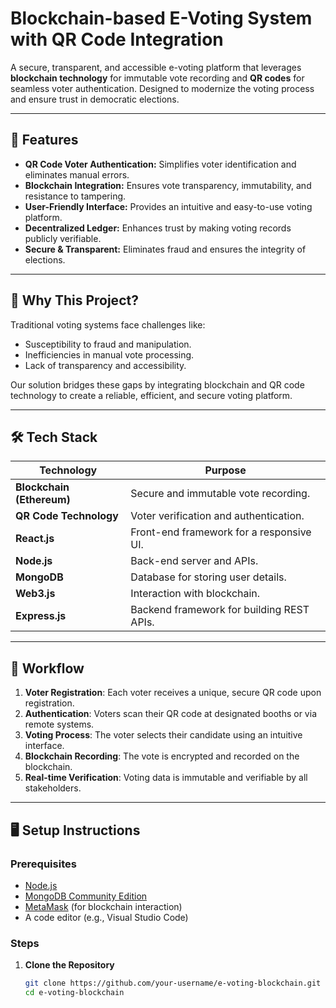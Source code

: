 # **Blockchain-based E-Voting System with QR Code Integration**

A secure, transparent, and accessible e-voting platform that leverages **blockchain technology** for immutable vote recording and **QR codes** for seamless voter authentication. Designed to modernize the voting process and ensure trust in democratic elections.

---

## 🚀 **Features**
- **QR Code Voter Authentication:** Simplifies voter identification and eliminates manual errors.
- **Blockchain Integration:** Ensures vote transparency, immutability, and resistance to tampering.
- **User-Friendly Interface:** Provides an intuitive and easy-to-use voting platform.
- **Decentralized Ledger:** Enhances trust by making voting records publicly verifiable.
- **Secure & Transparent:** Eliminates fraud and ensures the integrity of elections.

---

## 🌟 **Why This Project?**
Traditional voting systems face challenges like:
- Susceptibility to fraud and manipulation.
- Inefficiencies in manual vote processing.
- Lack of transparency and accessibility.

Our solution bridges these gaps by integrating blockchain and QR code technology to create a reliable, efficient, and secure voting platform.

---

## 🛠️ **Tech Stack**
| **Technology**         | **Purpose**                                  |
|-------------------------|----------------------------------------------|
| **Blockchain (Ethereum)** | Secure and immutable vote recording.        |
| **QR Code Technology**  | Voter verification and authentication.      |
| **React.js**            | Front-end framework for a responsive UI.    |
| **Node.js**             | Back-end server and APIs.                   |
| **MongoDB**             | Database for storing user details.          |
| **Web3.js**             | Interaction with blockchain.                |
| **Express.js**          | Backend framework for building REST APIs.   |

---

## 🔄 **Workflow**
1. **Voter Registration**: Each voter receives a unique, secure QR code upon registration.
2. **Authentication**: Voters scan their QR code at designated booths or via remote systems.
3. **Voting Process**: The voter selects their candidate using an intuitive interface.
4. **Blockchain Recording**: The vote is encrypted and recorded on the blockchain.
5. **Real-time Verification**: Voting data is immutable and verifiable by all stakeholders.

---

## 🖥️ **Setup Instructions**
### Prerequisites
- [Node.js](https://nodejs.org/)
- [MongoDB Community Edition](https://www.mongodb.com/docs/manual/installation/)
- [MetaMask](https://metamask.io/) (for blockchain interaction)
- A code editor (e.g., Visual Studio Code)

### Steps
1. **Clone the Repository**
   ```bash
   git clone https://github.com/your-username/e-voting-blockchain.git
   cd e-voting-blockchain
